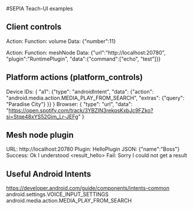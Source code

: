 #SEPIA Teach-UI examples

## Client controls
Action: <set>
Function: volume
Data: {"number":11}

Action: <on>
Function: meshNode
Data: {"url":"http://localhost:20780", "plugin":"RuntimePlugin", "data":{"command":["echo", "test"]}}

## Platform actions (platform_controls)
Device IDs: { "a1": {"type": "androidIntent", "data": {"action": "android.media.action.MEDIA_PLAY_FROM_SEARCH", "extras": {"query": "Paradise City"} }} }
Browser:	{ "type": "url", "data": "https://open.spotify.com/track/3YBZIN3rekqsKxbJc9FZko?si=Stqe48xYS52Gim_Lr-JEFg" }

## Mesh node plugin
URL: http://localhost:20780
Plugin: HelloPlugin
JSON: {"name":"Boss"}
Success: Ok I understood <result_hello>
Fail: Sorry I could not get a result

## Useful Android Intents
https://developer.android.com/guide/components/intents-common
android.settings.VOICE_INPUT_SETTINGS
android.media.action.MEDIA_PLAY_FROM_SEARCH